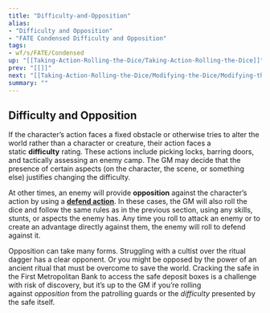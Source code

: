 ```yaml
---
title: "Difficulty-and-Opposition"
alias:
- "Difficulty and Opposition"
- "FATE Condensed Difficulty and Opposition"
tags:
- wf/s/FATE/Condensed
up: "[[Taking-Action-Rolling-the-Dice/Taking-Action-Rolling-the-Dice]]"
prev: "[[]]"
next: "[[Taking-Action-Rolling-the-Dice/Modifying-the-Dice/Modifying-the-Dice]]"
summary: ""
---
```

## Difficulty and Opposition

If the character’s action faces a fixed obstacle or otherwise tries to alter the world rather than a character or creature, their action faces a static **difficulty** rating. These actions include picking locks, barring doors, and tactically assessing an enemy camp. The GM may decide that the presence of certain aspects (on the character, the scene, or something else) justifies changing the difficulty.

At other times, an enemy will provide **opposition** against the character’s action by using a **[defend action](../Actions/Defend.md)**. In these cases, the GM will also roll the dice and follow the same rules as in the previous section, using any skills, stunts, or aspects the enemy has. Any time you roll to attack an enemy or to create an advantage directly against them, the enemy will roll to defend against it.

Opposition can take many forms. Struggling with a cultist over the ritual dagger has a clear opponent. Or you might be opposed by the power of an ancient ritual that must be overcome to save the world. Cracking the safe in the First Metropolitan Bank to access the safe deposit boxes is a challenge with risk of discovery, but it’s up to the GM if you’re rolling against _opposition_ from the patrolling guards or the _difficulty_ presented by the safe itself.
